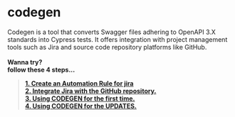 # codegen
Codegen is a tool that converts Swagger files adhering to OpenAPI 3.X standards into Cypress tests.
It offers integration with project management tools such as Jira and source code repository platforms like GitHub.
\
\
**Wanna try?**
\
**follow these 4 steps...**

>[**1. Create an Automation Rule for jira**](documentation/1.md)
\
[**2. Integrate Jira with the GitHub repository.**](documentation/1.md)
\
[**3. Using CODEGEN for the first time.**](documentation/1.md)
\
[**4. Using CODEGEN for the UPDATES.**](documentation/1.md)

